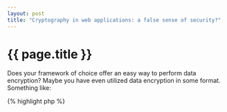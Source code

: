 ```yaml
---
layout: post
title: "Cryptography in web applications: a false sense of security?"
---
```


# {{ page.title }}

Does your framework of choice offer an easy way to perform data encryption? Maybe you have even utilized data encryption in some format. Something like:

{% highlight php %}
<?php
$secret = Crypter::encrypt('Secret data');
{% endhighlight %}

It could not be much easier than that. It is hard to argue. But things won't stay as simple as this if you look at the meaning of "secure data encryption" a little bit closer.

Usually people encrypt their data to make sure the data will stay safe. What does this actually mean? Simply put, it means your data stays secret as long as the secret key stays secret. No matter if an active attack is going on and the adversary can read your encrypted data.

But does people expect to achieve something more when they use encryption? Probably yes. Often people think they secure their application if they magically use encryption. Now we get to the point.

Encryption itself is most of the time useless as is. Encrypted data is malleable, which means the adversary can change the contents of your plaintext by modifying the ciphertext. This is something a secure system should not let happen under any circumstances.

If we look at block ciphers like AES for example, it is often forgotten that plain block ciphers won't help you that far. This is because they encrypt only fixed-size blocks. If your plaintext is not exactly one block long, you have to dig a bit deeper and make your block cipher work in certain "mode". It is also forgotten because it is easy to forget. The underlying encryption library (like MCrypt) forces you to use some mode, or maybe it hiddenly defaults to `ECB`. It doesn't care which mode, as long as you pass in a mode it can handle. All is good and you can encrypt arbitary length messages. Same goes with padding, it is done automatically. However, automatic padding itself probably won't have such a security meaning as automatic encryption mode.

History has shown that letting people choose arguments like encryption mode leads usually to no good. How would an average software developer know which "encryption mode" should be used?

To get back to the ciphertext malleability, we could counter the issue by using an appropriate encryption mode. But quite often you have to do authentication by hand, because the underlying encryption library does not support authenticated encryption modes. Which means you need to use some sort of MAC. We are again in a situation where you have to choose something. This time it is which MAC to use.

You could end up using HMAC. But yet again you have to choose do you first encrypt the plaintext and then calculate the MAC from the resulted ciphertext, or do you first calculate the MAC code for the plaintext and then encrypt the MAC code with the plaintext and after decrypting you check if the MAC code is correct. Et cetera.

It is also good to keep the bigger picture in mind. I mentioned about authenticating ciphertext or plaintext using a MAC code. Lets go with a route where we authenticate the ciphertext. It is so called "Encrypt-Then-MAC" composition. But if you look more closely you will notice changes are that the plaintext could be modified if our adversary can mangle with the initialization vector. To put it simple, you have to also know you need to include all the related pieces of data under your MAC. Not just the ciphertext.

We are not done with our "authentication" just yet. If you check whether the supplied MAC code is exactly equal with the data received and MACed, you are probably leaking information to our adversary. This information could entirely destroy your MAC routine. The sweet spot here is == string comparison. To make it simple, it takes a tiny bit longer time to compare strings "1234A" and "1234B" than what it takes to compare strings "A2345" and "B2345". Our adversary can probably measure those differences and use it against our system.

We are not yet done much with our demonstration, but as you can see, there are already quite a few nuances which could ruin the whole effort. This practically explains a bit of this well known saying: "A security system is only as strong as its weakest link". 

To get back to block ciphers and modes, it is worth to mention there are some mathematical facts you should be aware of. If we play safe and use AES in CBC mode, you should not encrypt more than about 2^32 blocks using a single key (no matter how many different messages). This is to keep the probability of a collision (and information leakage) low enough. 2^32 blocks may sound a lot, but after all, we are dealing with a secure system. It is better not to leave any room for uncertainty.

Random or not so random?
------------------------

We have talked about CBC mode encryption and you might recall that CBC mode requires an initialization vector. Harder question is how would you generate such an initialization vector. Your encryption and authentication keys should be also random bit strings. At least we can safely make an initial assumption that encryption/authentication keys should not be user typed configuration parameters. We do not go into details of key derivation here.

Using quality random numbers is the answer. More precise answer is to let the underlying operating system generate those bit strings for you. Using PHP, you can end up generating random numbers using for example:

{% highlight php %}
<?php
mt_rand();
rand();
mcrypt_create_iv();
uniqid();
openssl_random_pseudo_bytes(); // etc.
{% endhighlight %}

Now you should pick the appropriate methods to generate the random data. This is again one cornerstone where you could go wrong. If you are really paranoid, you read the bytes from `/dev/random`. At least on Linux systems, your web application suddenly became horribly slow. Something went wrong.

Encryption keys
---------------

Assume we already have a quality random string which can be used as an encryption key. If you look a bit closer, you'll notice you probably should change those keys some day. It is not a problem per se, but imagine how you end up hacking your software to be able to handle any data which was encrypted using the old key.

Fortunately good crypto systems already takes care of key rotation. So you do not have to hack your core application just for the sake of key rotation. 

Implementation errors
---------------------

Lets take a quick look at the lower level code details. People often want to encrypt using AES-256. They write something like:

{% highlight php %}
<?php
mcrypt_encrypt(MCRYPT_RIJNDAEL_256, $key, $value, $mode, $iv);
{% endhighlight %}

What could go wrong? If you have tested your encryption routines against some known "AES test vectors", you probably came into conclusion that something is wrong here. There is a mismatch between your encryption output and those test vectors. It is not about $key or $value or $iv, but the reason is you did not perform AES-256 encryption at all. Instead, you encrypted the data with 256-bit Rijndael cipher, which is not AES. It is not a well studied algorithm and not a standard. You may not want to build your encryption routines on the shoulders of such an algorithm.

Another common problem is "error tolerance". Say, your application tries to generate random bytes (IV, for example), but there is no strong randomness sources available in your system. Now if the application does not care about this minor detail, and continue to fall back to something like rand()/microtime() based custom implementation... It is going wrong. There is no excuse to use weak random data (when strong random data is required) and you should instead exit immediately.

Many systems gets the encryption keys from a configuration file. While this itself could be a warning sign, it gets worse when the key gets modified like:

{% highlight php %}
<?php
$key = md5(Config::get('encryption_key'));
{% endhighlight %}

The main problem here is not `md5()`, but the hex-output. The entropy is efficiently truncated because the whole "character space" will not be used. It is also important to note that encryption algorithms are sensitive about keys. However, this is usually hidden behind the front door. MCrypt for example will happily accept keys as long as they are no longer than the maximum key size. If the key is too short, it is automatically padded. Zero length keys are fine.

We have covered some of the nuances about encryption systems. It should be clear now that you just can't magically use `mcrypt_encrypt()` and make the system secure (just because it uses encryption).

I mentioned earlier about frameworks and how they offer encryption helpers. The question is does your framework do it correctly? Take a quick look at your encryption library and check how it implements its encryption routines. You could start by checking first these things I mentioned in this post.

Can you trust your data will be safe if you first just simply encrypt it using your framework (or any other piece of software of your choice)? Can those encryption routines provided by your framework operate correctly in your environment?

These questions are hard to answer. But we should take a brief example about thread models first.

Lets assume our framework is doing all the encryption related bits and pieces good. You want to encrypt the files that hold your users secret information. Those files are saved to `/path/to/mysite/tmp/` folder. Your application runs on `/path/to/mysite/www/` folder.

What could happen if your server gets compromised? Are you storing the encryption keys in your `mysite` folder or so? If yes, the attacker can now possibly read not only your (encrypted) files, but also your encryption keys. It is easy to see that encrypting those files didn't help you at all. Maybe it was just some false sense of security, or maybe it looked good on paper?

Encryption and related data security is such a broad and complicated topic that you maybe should not do it on your own. Even if all the encryption tools does their job properly, you still can not be sure did you cover all the doors and windows. Since the adversary does not need to play by any rules there is no way to know what to expect.

It is surprisingly to see, as previous mentioned, that no matter how hard people test their applications, errors like using non standard encryption algorithms just accidently slips in. And this should have been an easy test case. But how could you test against the unknown? The adversary most probably does not give you the test vectors about hes next attack.

What can you do then?
---------------------

You should use well known and vetted high-level libraries to perform encryption operations. If the library is asking you to choose "mode" or "cipher" or "iv" etc. You have to probably change the library.

Hire professional security experts to pinpoint flaws in your code. Make sure good guys finds the holes and design flaws before bad guys does. 

Cryptographers talk about "professional paranoia". It should not be only just cryptographers who think this way. Every developer should get familiar with this special mindset.

Educate yourself. It takes some specialisation just to even moderately safely build your system on top of existing encryption libraries. It is a whole different story if you start building your own encryption library. The path is relatively long from `mcrypt_encrypt()` to complete encryption system.

Footnote
--------

This post is based on what I have seen on the PHP community. There are big players and smaller players who utilize data encryption in their frameworks, but hardly anybody does it carefully. It seems to be often more like a deep wish rather than solid engineering and expertise behind how the encryption routines are build and brought to the masses.